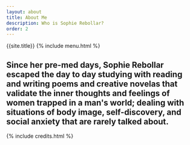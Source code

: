 ```yaml
---
layout: about
title: About Me 
description: Who is Sophie Rebollar? 
order: 2
---
```


{{site.title}}
{% include menu.html %}

## Since her pre-med days, Sophie Rebollar escaped the day to day studying with reading and writing poems and creative novelas that validate the inner thoughts and feelings of women trapped in a man's world; dealing with situations of body image, self-discovery, and social anxiety that are rarely talked about. 



{% include credits.html %}
